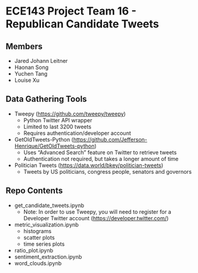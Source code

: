 # ECE143 Project Team 16 - Republican Candidate Tweets

## Members
* Jared	Johann Leitner
* Haonan Song
* Yuchen Tang
* Louise Xu

## Data Gathering Tools
* Tweepy (https://github.com/tweepy/tweepy)
    * Python Twitter API wrapper
    * Limited to last 3200 tweets
    * Requires authentication/developer account
* GetOldTweets-Python (https://github.com/Jefferson-Henrique/GetOldTweets-python)
    * Uses “Advanced Search” feature on Twitter to retrieve tweets
    * Authentication not required, but takes a longer amount of time
* Politician Tweets (https://data.world/bkey/politician-tweets)
    * Tweets by US politicians, congress people, senators and governors

## Repo Contents
* get_candidate_tweets.ipynb
    * Note: In order to use Tweepy, you will need to register for a Developer Twitter account (https://developer.twitter.com/)
* metric_visualization.ipynb
    * histograms
    * scatter plots
    * time series plots
* ratio_plot.ipynb
* sentiment_extraction.ipynb
* word_clouds.ipynb

